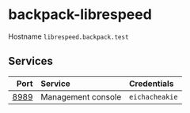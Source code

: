 # backpack-librespeed

Hostname `librespeed.backpack.test`

## Services

| Port | Service | Credentials
| ---: | :------ | :----------
| [8989](http://librespeed.backpack.test:8989) | Management console| `eichacheakie`
